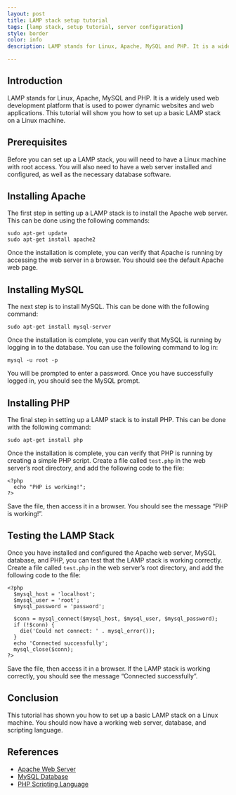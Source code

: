 ```yaml
---
layout: post
title: LAMP stack setup tutorial
tags: [lamp stack, setup tutorial, server configuration]
style: border
color: info
description: LAMP stands for Linux, Apache, MySQL and PHP. It is a widely used web development platform that is used to power dynamic websites and web applications. This tutorial will show you how to set up a basic LAMP stack on a Linux machine.

---
```

## Introduction

LAMP stands for Linux, Apache, MySQL and PHP. It is a widely used web development platform that is used to power dynamic websites and web applications. This tutorial will show you how to set up a basic LAMP stack on a Linux machine.

## Prerequisites

Before you can set up a LAMP stack, you will need to have a Linux machine with root access. You will also need to have a web server installed and configured, as well as the necessary database software.

## Installing Apache

The first step in setting up a LAMP stack is to install the Apache web server. This can be done using the following commands:

```
sudo apt-get update
sudo apt-get install apache2
```

Once the installation is complete, you can verify that Apache is running by accessing the web server in a browser. You should see the default Apache web page.

## Installing MySQL

The next step is to install MySQL. This can be done with the following command:

```
sudo apt-get install mysql-server
```

Once the installation is complete, you can verify that MySQL is running by logging in to the database. You can use the following command to log in:

```
mysql -u root -p
```

You will be prompted to enter a password. Once you have successfully logged in, you should see the MySQL prompt.

## Installing PHP

The final step in setting up a LAMP stack is to install PHP. This can be done with the following command:

```
sudo apt-get install php
```

Once the installation is complete, you can verify that PHP is running by creating a simple PHP script. Create a file called `test.php` in the web server’s root directory, and add the following code to the file:

```
<?php
  echo "PHP is working!";
?>
```

Save the file, then access it in a browser. You should see the message “PHP is working!”.

## Testing the LAMP Stack

Once you have installed and configured the Apache web server, MySQL database, and PHP, you can test that the LAMP stack is working correctly. Create a file called `test.php` in the web server’s root directory, and add the following code to the file:

```
<?php
  $mysql_host = 'localhost';
  $mysql_user = 'root';
  $mysql_password = 'password';

  $conn = mysql_connect($mysql_host, $mysql_user, $mysql_password);
  if (!$conn) {
    die('Could not connect: ' . mysql_error());
  }
  echo 'Connected successfully';
  mysql_close($conn);
?>
```

Save the file, then access it in a browser. If the LAMP stack is working correctly, you should see the message “Connected successfully”.

## Conclusion

This tutorial has shown you how to set up a basic LAMP stack on a Linux machine. You should now have a working web server, database, and scripting language.

## References

- [Apache Web Server](https://httpd.apache.org/)
- [MySQL Database](https://www.mysql.com/)
- [PHP Scripting Language](https://www.php.net/)